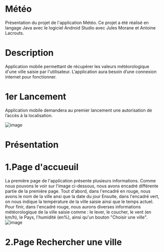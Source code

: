 # Météo

Présentation du projet de l'application Météo. Ce projet a été réalisé en langage Java avec le logiciel Android Studio avec Jules Morane et Antoine Lacrouts.

# Description

Application mobile permettant de récupérer les valeurs météorologique d'une ville saisie par l'utilisateur. L’application aura besoin d’une connexion internet pour fonctionner.

# 1er Lancement

Application mobile demandera au premier lancement une autorisation de l’accès à la localisation.

![image](https://user-images.githubusercontent.com/72809834/104129033-168ede80-536b-11eb-8fd6-347806f5a3c0.png)

# Présentation 
# 1.Page d'accueuil
  La première page de l'application présente plusieurs informations.
Comme nous pouvons le voir sur l'image ci-dessous, nous avons encadré différente partie de la première page.
Tout d'abord, dans l'encadré en rouge, nous avons le nom de la ville ansi que la date du jour
Ensuite, dans l'encadré vert, on nous indique la température de la ville saisie ainsi que le temps actuel.
Pour finir, dans l'encadré rouge, nous aurons diverses informations météorologique de la ville saisie comme : le lever, le coucher, le vent (en km/h), le Pays, l'humidité (en%), ainsi qu'un bouton "Choisir une ville".
![image](https://user-images.githubusercontent.com/72809834/104129161-ce23f080-536b-11eb-9a40-7730534e80a7.png)

# 2.Page Rechercher une ville

